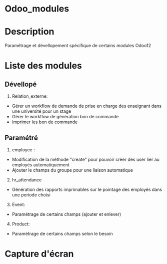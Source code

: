 # Odoo_modules
# Description
Paramétrage et dévellopement spécifique de certains modules Odoo12 
# Liste des modules
## Dévellopé

1. Relation_externe:
* Gérer un workflow de demande de prise en charge des enseignant dans une université pour un stage
* Gérer le workflow de génération bon de commande
* imprimer les bon de commande

## Paramétré
1. employee :
* Modification de la méthode "create" pour pouvoir créer des user lier au employés automatiquement
* Ajouter le champs du groupe pour une liaison automatique
2. hr_attendance
* Génération des rapports imprimables sur le pointage des employés dans une periode choisi

3. Event:
* Paramétrage de certains champs (ajouter et enlever)

4. Product:
* Paramétrage de certains champs selon le besoin

# Capture d'écran
